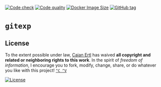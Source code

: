 [![Code check][gh-cc-shield]][gh-cc-url]
[![Code quality][lgtm-shield]][lgtm-url]
[![Docker Image Size][docker-img-size-shield]][docker-url]
[![GitHub tag][tag-shield]][tag-url]

# `gitexp`

[gh-cc-shield]: https://img.shields.io/github/workflow/status/caian-org/gitexp/code-check?label=code%20check&logo=github&style=flat-square
[gh-cc-url]: https://github.com/caian-org/gitexp/actions/workflows/code-check.yml

[lgtm-shield]: https://img.shields.io/lgtm/grade/javascript/g/caian-org/github-exporter.svg?logo=lgtm&style=flat-square
[lgtm-url]: https://lgtm.com/projects/g/caian-org/github-exporter/context:javascript

[docker-img-size-shield]: https://img.shields.io/docker/image-size/caian/gitexp?sort=semver&logo=docker&logoColor=FFF&style=flat-square
[docker-url]: https://hub.docker.com/r/caian/gitexp

[tag-shield]: https://img.shields.io/github/tag/caian-org/gitexp.svg?logo=git&logoColor=FFF&style=flat-square
[tag-url]: https://github.com/caian-org/gitexp/releases




## License

To the extent possible under law, [Caian Ertl][me] has waived __all copyright
and related or neighboring rights to this work__. In the spirit of _freedom of
information_, I encourage you to fork, modify, change, share, or do whatever
you like with this project! [`^C ^V`][kopimi]

[![License][cc-shield]][cc-url]

[me]: https://github.com/upsetbit
[cc-shield]: https://forthebadge.com/images/badges/cc-0.svg
[cc-url]: http://creativecommons.org/publicdomain/zero/1.0

[kopimi]: https://kopimi.com
